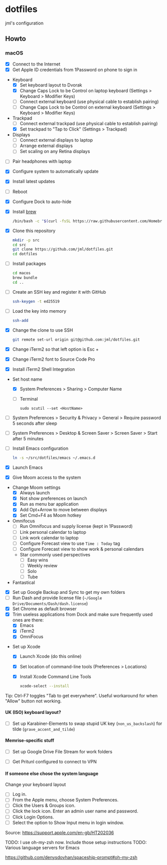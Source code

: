 # dotfiles

jml's configuration

## Howto

### macOS

- [x] Connect to the Internet
- [x] Get Apple ID credentials from 1Password on phone to sign in
- Keyboard
  - [x] Set keyboard layout to Dvorak
  - [x] Change Caps Lock to be Control on laptop keyboard (Settings > Keyboard > Modifier Keys)
  - [ ] Connect external keyboard (use physical cable to establish pairing)
  - [ ] Change Caps Lock to be Control on external keyboard (Settings > Keyboard > Modifier Keys)
- Trackpad
  - [ ] Connect external trackpad (use physical cable to establish pairing)
  - [x] Set trackpad to "Tap to Click" (Settings > Trackpad)
- Displays
  - [ ] Connect external displays to laptop
  - [ ] Arrange external displays
  - [ ] Set scaling on any Retina displays
- [ ] Pair headphones with laptop
- [x] Configure system to automatically update
- [x] Install latest updates
- [ ] Reboot
- [x] Configure Dock to auto-hide
- [x] Install [brew](https://brew.sh/)

  ```bash
  /bin/bash -c "$(curl -fsSL https://raw.githubusercontent.com/Homebrew/install/master/install.sh)"
  ```

- [x] Clone this repository

  ```bash
  mkdir -p src
  cd src
  git clone https://github.com/jml/dotfiles.git
  cd dotfiles
  ```

- [ ] Install packages

  ```bash
  cd macos
  brew bundle
  cd ..
  ```

- [ ] Create an SSH key and register it with GitHub

  ```bash
  ssh-keygen -t ed25519
  ```

- [ ] Load the key into memory

  ```bash
  ssh-add
  ```

- [x] Change the clone to use SSH

  ```bash
  git remote set-url origin git@github.com:jml/dotfiles.git
  ```

- [x] Change iTerm2 so that left option is Esc +
- [x] Change iTerm2 font to Source Code Pro
- [x] Install iTerm2 Shell Integration

- Set host name
  - [x] System Preferences > Sharing > Computer Name
  - [ ] Terminal

    ```console
    sudo scutil --set <HostName>
    ```

- [ ] System Preferences > Security & Privacy > General > Require password 5 seconds after sleep
- [ ] System Preferences > Desktop & Screen Saver > Screen Saver > Start after 5 minutes

- [ ] Install Emacs configuration

  ```bash
  ln -s ~/src/dotfiles/emacs ~/.emacs.d
  ```  
- [x] Launch Emacs
- [x] Give Moom access to the system
- Change Moom settings
  - [x] Always launch
  - [x] Not show preferences on launch
  - [x] Run as menu bar application
  - [x] Add Opt+Arrow to move between displays
  - [x] Set Cmd+F4 as Moom hotkey
- Omnifocus
  - [ ] Run Omnifocus and supply license (kept in 1Password)
  - [ ] Link personal calendar to laptop
  - [ ] Link work calendar to laptop
  - [ ] Configure Forecast view to use `Time : Today` tag
  - [ ] Configure Forecast view to show work & personal calendars
  - Star commonly used perspectives
    - [ ] Easy wins
    - [ ] Weekly review
    - [ ] Solo
    - [ ] Tube
- Fantastical
- [x] Set up Google Backup and Sync to get my own folders
- [ ] Run Dash and provide license file (`~/Google Drive/Documents/Dash/dash.license`)
- [x] Set Chrome as default browser
- [x] Trim useless applications from Dock and make sure frequently used ones are there:
  - [x] Emacs
  - [x] iTerm2
  - [x] OmniFocus
- Set up Xcode
  - [x] Launch Xcode (do this online)
  - [x] Set location of command-line tools (Preferences > Locations)
  - [x] Install Xcode Command Line Tools

    ```bash
    xcode-select --install
    ```

Tip: Ctrl-F7 toggles "Tab to get everywhere". Useful workaround for when "Allow" button not working.

#### UK (ISO) keyboard layout?

- [ ] Set up Karabiner-Elements to swap stupid UK key (`non_us_backslash`) for tilde (`grave_accent_and_tilde`)

#### Memrise-specific stuff

- [ ] Set up Google Drive File Stream for work folders
- [ ] Get Pritunl configured to connect to VPN


#### If someone else chose the system language

Change your keyboard layout

- [ ] Log in.
- [ ] From the Apple menu, choose System Preferences.
- [ ] Click the Users & Groups icon.
- [ ] Click the lock icon. Enter an admin user name and password.
- [ ] Click Login Options.
- [ ] Select the option to Show Input menu in login window.

Source: https://support.apple.com/en-gb/HT202036

TODO: I use oh-my-zsh now. Include those setup instructions
TODO: Various language servers for Emacs

https://github.com/denysdovhan/spaceship-prompt#oh-my-zsh
